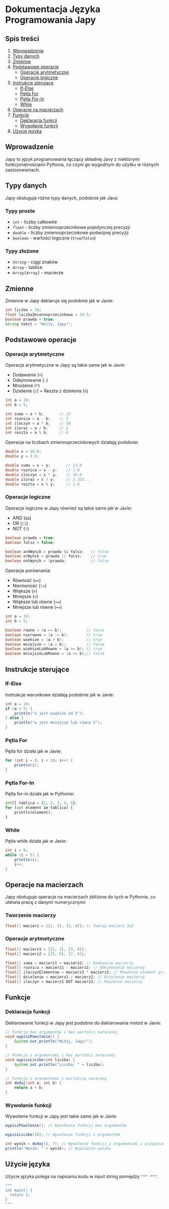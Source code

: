 # Dokumentacja Języka Programowania Japy

## Spis treści
1. [Wprowadzenie](#wprowadzenie)
2. [Typy danych](#typy-danych)
3. [Zmienne](#zmienne)
4. [Podstawowe operacje](#podstawowe-operacje)
    - [Operacje arytmetyczne](#operacje-arytmetyczne)
    - [Operacje logiczne](#operacje-logiczne)
5. [Instrukcje sterujące](#instrukcje-sterujące)
    - [If-Else](#if-else)
    - [Pętla For](#pętla-for)
    - [Pętla For-In](#pętla-for-in)
    - [While](#while)
6. [Operacje na macierzach](#operacje-na-macierzach)
7. [Funkcje](#funkcje)
    - [Deklaracja funkcji](#deklaracja-funkcji)
    - [Wywołanie funkcji](#wywolanie-funkcji)
8. [Użycie języka](#uzycie-jezyka)

## Wprowadzenie
Japy to język programowania łączący składnię Javy z niektórymi funkcjonalnościami Pythona, co czyni go wygodnym do użytku w różnych zastosowaniach.

## Typy danych
Japy obsługuje różne typy danych, podobnie jak Java:

### Typy proste
- `int` - liczby całkowite 
- `float` - liczby zmiennoprzecinkowe pojedynczej precyzji
- `double` - liczby zmiennoprzecinkowe podwójnej precyzji
- `boolean` - wartości logiczne (`true`/`false`)

### Typy złożone
- `String` - ciągi znaków
- `Array` - tablice
- `Array[Array]` - macierze

## Zmienne
Zmienne w Japy deklaruje się podobnie jak w Javie:

```java
int liczba = 10;
float liczbaZmiennoprzecinkowa = 10.5;
boolean prawda = true;
String tekst = "Hello, Japy!";
```

## Podstawowe operacje
### Operacje arytmetyczne
Operacje arytmetyczne w Japy są takie same jak w Javie:

- Dodawanie (`+`)
- Odejmowanie (`-`)
- Mnożenie (`*`)
- Dzielenie (`/`)
= Reszta z dzielenia (`%`)

```java
int a = 10;
int b = 5;

int suma = a + b;       // 15
int roznica = a - b;    // 5
int iloczyn = a * b;    // 50
int iloraz = a / b;     // 2
int reszta = a % b;     // 0
```

Operacje na liczbach zmiennoprzecinkowych działają podobnie:
```java
double x = 10.0;
double y = 3.0;

double suma = x + y;       // 13.0
double roznica = x - y;    // 7.0
double iloczyn = x * y;    // 30.0
double iloraz = x / y;     // 3.333...
double reszta = x % y;     // 1.0
```

### Operacje logiczne
Operacje logiczne w Japy również są takie same jak w Javie:

- AND (`&&`)
- OR (`||`)
- NOT (`!`)

```java
boolean prawda = true;
boolean falsz = false;

boolean andWynik = prawda && falsz;   // false
boolean orWynik = prawda || falsz;    // true
boolean notWynik = !prawda;           // false
```

Operacje porównania:

- Równość (`==`)
- Nierówność (`!=`)
- Większe (`>`)
- Mniejsze (`<`)
- Większe lub równe (`>=`)
- Mniejsze lub równe (`<=`)

```java
int a = 10;
int b = 5;

boolean rowne = (a == b);           // false
boolean nierowne = (a != b);        // true
boolean wieksze = (a > b);          // true
boolean mniejsze = (a < b);         // false
boolean wiekszeLubRowne = (a >= b); // true
boolean mniejszeLubRowne = (a <= b);// false
```

## Instrukcje sterujące
### If-Else
Instrukcje warunkowe działają podobnie jak w Javie:

```java
int a = 10;
if (a > 5) {
    println("a jest większe od 5");
} else {
    println("a jest mniejsze lub równe 5");
}
```

### Pętla For
Pętla for działa jak w Javie:

```java
for (int i = 0; i < 10; i++) {
    println(i);
}
```

### Pętla For-In
Pętla for-in działa jak w Pythonie:

```python
int[] tablica = {1, 2, 3, 4, 5};
for (int element in tablica) {
    println(element);
}
```

### While
Pętla while działa jak w Javie:

```java
int i = 0;
while (i < 5) {
    println(i);
    i++;
}
```

## Operacje na macierzach
Japy obsługuje operacje na macierzach zbliżone do tych w Pythonie, co ułatwia pracę z danymi numerycznymi:

### Tworzenie macierzy
```java
float[] macierz = {{1, 2}, {3, 4}}; // Tworzy macierz 2x2
```

### Operacje arytmetyczne
```java
float[] macierz1 = {{1, 2}, {3, 4}};
float[] macierz2 = {{5, 6}, {7, 8}};

float[] suma = macierz1 + macierz2; // Dodawanie macierzy
float[] roznica = macierz1 - macierz2; // Odejmowanie macierzy
float[] iloczynElementow = macierz1 * macierz2; // Mnożenie element przez element
float[] dzielenie = macierz1 / macierz2; // Dzielenie macierzy
float[] iloczyn = macierz1 DOT macierz2; // Mnożenie macierzy
```

## Funkcje
### Deklaracja funkcji
Deklarowanie funkcji w Japy jest podobne do deklarowania metod w Javie:

```java
// Funkcja bez argumentów i bez wartości zwracanej
void wypiszPowitanie() {
    System.out.println("Witaj, Japy!");
}

// Funkcja z argumentami i bez wartości zwracanej
void wypiszLiczbe(int liczba) {
    System.out.println("Liczba: " + liczba);
}

// Funkcja z argumentami i wartością zwracaną
int dodaj(int a, int b) {
    return a + b;
}
```

### Wywołanie funkcji
Wywołanie funkcji w Japy jest takie samo jak w Javie:

```java
wypiszPowitanie(); // Wywołanie funkcji bez argumentów

wypiszLiczbe(10); // Wywołanie funkcji z argumentem

int wynik = dodaj(5, 7); // Wywołanie funkcji z argumentami i przypisanie wartości zwracanej do zmiennej
println("Wynik: " + wynik); // Wypisanie wyniku
```


## Użycie języka
Użycie języka polega na napisaniu kodu w input string pomiędzy `""" """`.

```java
"""
int main() {
  return 1;
}
"""
```
